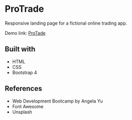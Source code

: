 # ProTrade

Responsive landing page for a fictional online trading app.

Demo link: [ProTade](https://kojoh.github.io/ProTrade/)

## Built with

* HTML
* CSS
* Bootstrap 4

## References

* Web Development Bootcamp by Angela Yu
* Font Awesome
* Unsplash

